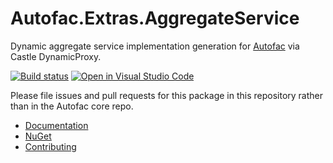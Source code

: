 # Autofac.Extras.AggregateService

Dynamic aggregate service implementation generation for [Autofac](https://autofac.org) via Castle DynamicProxy.

[![Build status](https://ci.appveyor.com/api/projects/status/b3gbs0ary7vesd4c?svg=true)](https://ci.appveyor.com/project/Autofac/autofac-extras-aggregateservice) [![Open in Visual Studio Code](https://open.vscode.dev/badges/open-in-vscode.svg)](https://open.vscode.dev/autofac/Autofac.Extras.AggregateService)

Please file issues and pull requests for this package in this repository rather than in the Autofac core repo.

- [Documentation](https://autofac.readthedocs.io/en/latest/advanced/aggregate-services.html)
- [NuGet](https://www.nuget.org/packages/Autofac.Extras.AggregateService/)
- [Contributing](https://autofac.readthedocs.io/en/latest/contributors.html)
